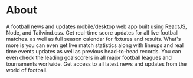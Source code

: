 # About
A football news and updates mobile/desktop web app built using ReactJS, Node, and Tailwind.css. Get real-time score updates for all live football matches. as well as full season calendar for fixtures and results. What's more is you can even get live match statistics along with lineups and real time events updates as well as previous head-to-head records. You can even check the leading goalscorers in all major football leagues and tournaments worlwide. Get access to all latest news and updates from the world of football. 

